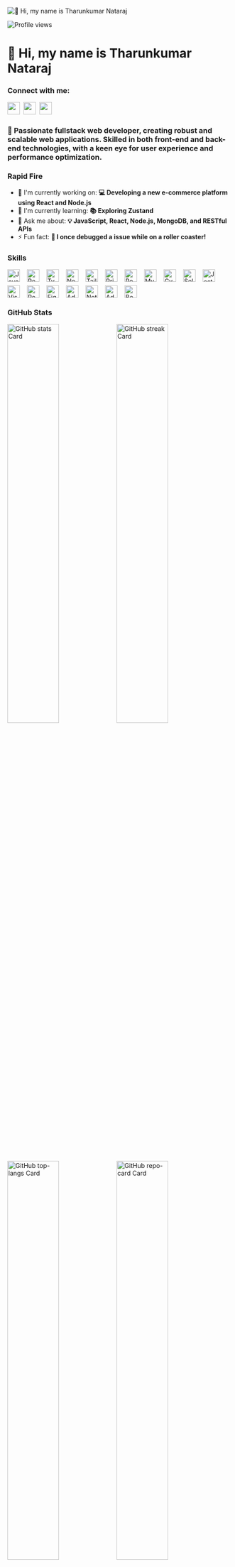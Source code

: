 ![👋 Hi, my name is Tharunkumar Nataraj](https://miro.medium.com/v2/resize:fit:1358/0*FGD6BUzzZs1VJLuY.gif)

![Profile views](https://komarev.com/ghpvc/?username=tharunkumarnataraj&label=Profile%20views&color=0e75b6&style=flat)

<div id="toc">
  <ul align="left" style="list-style: none">
    <summary>
      <h1>
        👋 Hi, my name is Tharunkumar Nataraj
      </h1>
    </summary>
  </ul>
</div>

**<h3 align="left">Connect with me:</h3>** 
<p align="left"><a href="https://github.com/sushilmagare10" target="_blank"><img src="https://img.shields.io/badge/GitHub-100000?logo=github&logoColor=white" height="28" style="margin-right: 4px"></a> <a href="https://www.linkedin.com/in/sushil-magare" target="_blank"><img src="https://img.shields.io/badge/LinkedIn-0077B5?logo=linkedin&logoColor=white" height="28" style="margin-right: 4px"></a> <a href="https://twitter.com/Sushil__SM" target="_blank"><img src="https://img.shields.io/badge/Twitter-000000?logo=X&logoColor=white" height="28" style="margin-right: 4px"></a></p>

 **<h3 align="left">🚀 Passionate fullstack web developer, creating robust and scalable web applications. Skilled in both front-end and back-end technologies, with a keen eye for user experience and performance optimization.</h3>**

**<h3 align="left">Rapid Fire</h3>**

- 💼 I'm currently working on: **💻 Developing a new e-commerce platform using React and Node.js**
- 🌱 I'm currently learning: **📚 Exploring Zustand**
- 💬 Ask me about: **💡 JavaScript, React, Node.js, MongoDB, and RESTful APIs**
- ⚡ Fun fact: **🎢 I once debugged a issue while on a roller coaster!**

 **<h3 align="left">Skills</h3>**

<div style="display: flex; flex-wrap: wrap; gap: 8px; justify-content: left;"><img src="https://img.shields.io/badge/JavaScript-F7DF1C?logo=javascript&logoColor=white" height="28" alt="JavaScript" style="margin-right: 8px"> <img src="https://img.shields.io/badge/React-20232A?logo=react&logoColor=61DAFB" height="28" alt="React" style="margin-right: 8px"> <img src="https://img.shields.io/badge/TypeScript-3178C6?logo=typescript&logoColor=white" height="28" alt="TypeScript" style="margin-right: 8px"> <img src="https://img.shields.io/badge/Node.js-8CC84B?logo=node.js&logoColor=white" height="28" alt="Node.js" style="margin-right: 8px"> <img src="https://img.shields.io/badge/Tailwind_CSS-38B2AC?logo=tailwind-css&logoColor=white" height="28" alt="Tailwind CSS" style="margin-right: 8px"> <img src="https://img.shields.io/badge/Prisma-2D3748?logo=prisma&logoColor=white" height="28" alt="Prisma" style="margin-right: 8px"> <img src="https://img.shields.io/badge/PostgreSQL-316192?logo=postgresql&logoColor=white" height="28" alt="PostgreSQL" style="margin-right: 8px"> <img src="https://img.shields.io/badge/MySQL-4479A1?logo=mysql&logoColor=white" height="28" alt="MySQL" style="margin-right: 8px"> <img src="https://img.shields.io/badge/Cypress-17202C?logo=cypress&logoColor=white" height="28" alt="Cypress" style="margin-right: 8px"> <img src="https://img.shields.io/badge/Selenium-43B02A?logo=selenium&logoColor=white" height="28" alt="Selenium" style="margin-right: 8px"> <img src="https://img.shields.io/badge/Jest-C21325?logo=jest&logoColor=white" height="28" alt="Jest" style="margin-right: 8px"> <img src="https://img.shields.io/badge/Visual_Studio_Code-007ACC?logo=visual-studio-code&logoColor=white" height="28" alt="Visual Studio Code" style="margin-right: 8px"> <img src="https://img.shields.io/badge/Postman-FF6C37?logo=postman&logoColor=white" height="28" alt="Postman" style="margin-right: 8px"> <img src="https://img.shields.io/badge/Figma-F24E1E?logo=figma&logoColor=white" height="28" alt="Figma" style="margin-right: 8px"> <img src="https://img.shields.io/badge/Adobe_Photoshop-31A8FF?logo=adobe-photoshop&logoColor=white" height="28" alt="Adobe Photoshop" style="margin-right: 8px"> <img src="https://img.shields.io/badge/Notepad++-90E59A?logo=notepad-plus-plus&logoColor=white" height="28" alt="Notepad++" style="margin-right: 8px"> <img src="https://img.shields.io/badge/Adobe_XD-FF61F6?logo=adobe-xd&logoColor=white" height="28" alt="Adobe XD" style="margin-right: 8px"> <img src="https://img.shields.io/badge/Bootstrap-563D7C?logo=bootstrap&logoColor=white" height="28" alt="Bootstrap" style="margin-right: 8px"></div>

 **<h3 align="left">GitHub Stats</h3>**

<p align="left">
  <img width="48%" src="https://github-readme-stats.vercel.app/api?username=sushilmagare10&theme=react&hide_title=false&hide_rank=false&show_icons=false&include_all_commits=false&count_private=true&line_height=23" alt="GitHub stats Card" />
  <img width="48%" src="https://streak-stats.demolab.com/?user=sushilmagare10&theme=react&hide_border=false&date_format=M+j%5B%2C+Y%5D&mode=daily&hide_total_contributions=false&hide_current_streak=false&hide_longest_streak=false&card_height=200" alt="GitHub streak Card" />
</p>

<p align="left">
  <img width="48%" src="https://github-readme-stats.vercel.app/api/top-langs?username=sushilmagare10&theme=react&hide_title=false&layout=compact&langs_count=6&hide_progress=false&card_width=400" alt="GitHub top-langs Card" />
  <img width="48%" src="https://github-readme-stats.vercel.app/api/pin/?username=sushilmagare10&repo=Bubble&bg_color=35%2C2dd4bf%2C784BA0%2C2B86C5&show_owner=true&title_color=fff&text_color=fff&icon_color=fff" alt="GitHub repo-card Card" />
</p>

